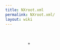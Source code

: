 ```yaml
---
title: NXroot.xml
permalink: NXroot.xml/
layout: wiki
---
```


<?xml version="1.0" encoding="UTF-8"?>
<NXroot file_name="{File name of original NeXus file}" 
   file_time="{Date and time of file creation}" 
   file_update_time="{Date and time of last file change at close}" 
   NeXus_version="{Version of NeXus API used in writing the file}" 
   HDF_version="?" HDF5_version="?" XML_version="?" 
   creator="{facility or program where file originated}?">  
`      `<NXentry name="{entry name}">  
`          +`  
`      `</NXentry>  
</NXroot>
